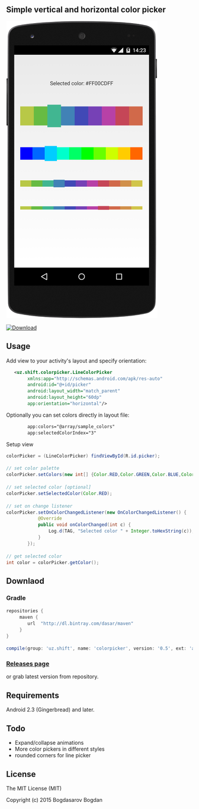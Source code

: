 ## Simple vertical and horizontal color picker

![Alt text](/screenshot.png?raw=true)

[ ![Download](https://api.bintray.com/packages/dasar/maven/shiftcolorpicker/images/download.svg) ](https://bintray.com/dasar/maven/shiftcolorpicker/_latestVersion)

## Usage

Add view to your activity's layout and specify orientation:
```xml
   <uz.shift.colorpicker.LineColorPicker
        xmlns:app="http://schemas.android.com/apk/res-auto"
        android:id="@+id/picker"
        android:layout_width="match_parent"
        android:layout_height="60dp"
        app:orientation="horizontal"/>
```

Optionally you can set colors directly in layout file:
```xml
        app:colors="@array/sample_colors"
        app:selectedColorIndex="3"
```

Setup view
```java
colorPicker = (LineColorPicker) findViewById(R.id.picker);

// set color palette
colorPicker.setColors(new int[] {Color.RED,Color.GREEN,Color.BLUE,Color.YELLOW});

// set selected color [optional]
colorPicker.setSelectedColor(Color.RED);

// set on change listener
colorPicker.setOnColorChangedListener(new OnColorChangedListener() {
			@Override
			public void onColorChanged(int c) {
				Log.d(TAG, "Selected color " + Integer.toHexString(c));
			}
		});

// get selected color
int color = colorPicker.getColor();
```

## Downlaod

### Gradle
```gradle
repositories {
     maven {
        url  "http://dl.bintray.com/dasar/maven"
     }
}

compile(group: 'uz.shift', name: 'colorpicker', version: '0.5', ext: 'aar')
```

### [Releases page](https://github.com/DASAR/ShiftColorPicker/releases) 
or grab latest version from repository.

## Requirements

Android 2.3 (Gingerbread) and later.

## Todo
* Expand/collapse animations
* More color pickers in different styles
* rounded corners for line picker

## License

The MIT License (MIT)

Copyright (c) 2015 Bogdasarov Bogdan